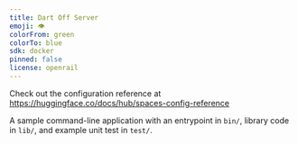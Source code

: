 ```yaml
---
title: Dart Off Server
emoji: 👁
colorFrom: green
colorTo: blue
sdk: docker
pinned: false
license: openrail
---
```


Check out the configuration reference at https://huggingface.co/docs/hub/spaces-config-reference


A sample command-line application with an entrypoint in `bin/`, library code
in `lib/`, and example unit test in `test/`.
